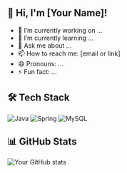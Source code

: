 ## 👋 Hi, I'm [Your Name]!
- 🔭 I’m currently working on ...
- 🌱 I’m currently learning ...
- 💬 Ask me about ...
- 📫 How to reach me: [email or link]
- 😄 Pronouns: ...
- ⚡ Fun fact: ...

## 🛠️ Tech Stack
![Java](https://img.shields.io/badge/Java-ED8B00?style=flat&logo=java&logoColor=white)
![Spring](https://img.shields.io/badge/Spring-6DB33F?style=flat&logo=spring&logoColor=white)
![MySQL](https://img.shields.io/badge/MySQL-4479A1?style=flat&logo=mysql&logoColor=white)


## 📊 GitHub Stats
![Your GitHub stats](https://github-readme-stats.vercel.app/api?username=yourusername&show_icons=true&theme=tokyonight)
